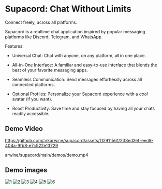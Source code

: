 # Supacord: Chat Without Limits

Connect freely, across all platforms.

Supacord is a realtime chat application inspired by popular messaging platforms like Discord, Telegram, and WhatsApp.

Features:

-   Universal Chat: Chat with anyone, on any platform, all in one place.

-   All-in-One Interface: A familiar and easy-to-use interface that blends the best of your favorite messaging apps.

-   Seamless Communication: Send messages effortlessly across all connected platforms.

-   Optional Profiles: Personalize your Supacord experience with a _cool_ avatar (if you want).

-   Boost Productivity: Save time and stay focused by having all your chats readily accessible.

## Demo Video

https://github.com/arkarwine/supacord/assets/112911561/233ed2ef-eed9-404a-9fb8-e7c522e13729

arwine/supacord/main/demos/demo.mp4

## Demo images

![1](https://github.com/arkarwine/supacord/blob/main/demos/1.png?raw=true)
![2](https://github.com/arkarwine/supacord/blob/main/demos/2.png?raw=true)
![3](https://github.com/arkarwine/supacord/blob/main/demos/3.png?raw=true)
![4](https://github.com/arkarwine/supacord/blob/main/demos/4.png?raw=true)
![5](https://github.com/arkarwine/supacord/blob/main/demos/5.png?raw=true)
![6](https://github.com/arkarwine/supacord/blob/main/demos/6.png?raw=true)
